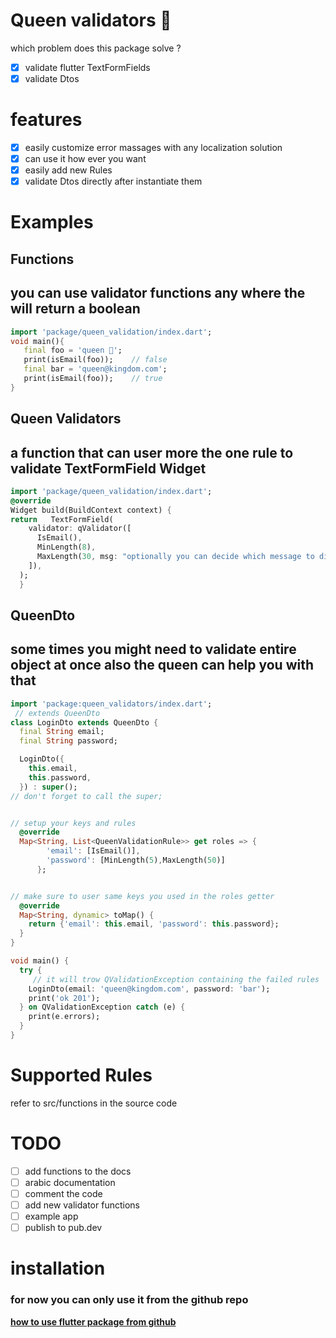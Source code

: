 # Queen validators 👑

which problem does this package solve ?

- [x] validate flutter TextFormFields
- [x] validate Dtos

# features

- [x] easily customize error massages with any localization solution
- [x] can use it how ever you want
- [x] easily add new Rules
- [x] validate Dtos directly after instantiate them

# Examples

## **Functions**

## you can use validator functions any where the will return a boolean

```dart
import 'package/queen_validation/index.dart';
void main(){
   final foo = 'queen 👑';
   print(isEmail(foo));    // false
   final bar = 'queen@kingdom.com';
   print(isEmail(foo));    // true
}
```

## **Queen Validators**

## a function that can user more the one rule to validate **TextFormField** Widget

```dart
import 'package/queen_validation/index.dart';
@override
Widget build(BuildContext context) {
return   TextFormField(
    validator: qValidator([
      IsEmail(),
      MinLength(8),
      MaxLength(30, msg: "optionally you can decide which message to display if the validation fails"),
    ]),
  );
  }
```

## **QueenDto**

## some times you might need to validate entire object at once also the queen can help you with that

```dart
import 'package:queen_validators/index.dart';
 // extends QueenDto
class LoginDto extends QueenDto {
  final String email;
  final String password;

  LoginDto({
    this.email,
    this.password,
  }) : super();
// don't forget to call the super;


// setup your keys and rules
  @override
  Map<String, List<QueenValidationRule>> get roles => {
        'email': [IsEmail()],
        'password': [MinLength(5),MaxLength(50)]
      };


// make sure to user same keys you used in the roles getter
  @override
  Map<String, dynamic> toMap() {
    return {'email': this.email, 'password': this.password};
  }
}

void main() {
  try {
     // it will trow QValidationException containing the failed rules
    LoginDto(email: 'queen@kingdom.com', password: 'bar');
    print('ok 201');
  } on QValidationException catch (e) {
    print(e.errors);
  }
}

```

# Supported Rules

refer to src/functions in the source code

# TODO

- [ ] add functions to the docs
- [ ] arabic documentation
- [ ] comment the code
- [ ] add new validator functions
- [ ] example app
- [ ] publish to pub.dev

# installation

### for now you can only use it from the github repo

**[how to use flutter package from github](https://stackoverflow.com/a/54023220/14834591)**
